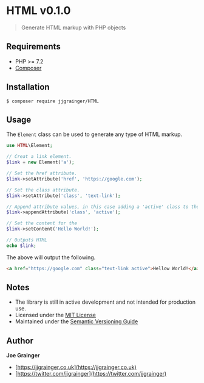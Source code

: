 # HTML v0.1.0

> Generate HTML markup with PHP objects

## Requirements

* PHP >= 7.2
* [Composer](https://getcomposer.org/)

## Installation

```
$ composer require jjgrainger/HTML
```

## Usage

The `Element` class can be used to generate any type of HTML markup.

```php
use HTML\Element;

// Creat a link element.
$link = new Element('a');

// Set the href attribute.
$link->setAttribute('href', 'https://google.com');

// Set the class attribute.
$link->setAttribute('class', 'text-link');

// Append attribute values, in this case adding a 'active' class to the element.
$link->appendAttribute('class', 'active');

// Set the content for the 
$link->setContent('Hello World!');

// Outputs HTML
echo $link;
```

The above will output the following.

```html
<a href="https://google.com" class="text-link active">Hellow World!</a>
```

## Notes

* The library is still in active development and not intended for production use.
* Licensed under the [MIT License](https://github.com/jjgrainger/wp-posttypes/blob/master/LICENSE)
* Maintained under the [Semantic Versioning Guide](https://semver.org)

## Author

**Joe Grainger**

* [https://jjgrainger.co.uk](https://jjgrainger.co.uk)
* [https://twitter.com/jjgrainger](https://twitter.com/jjgrainger)